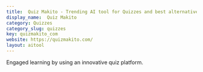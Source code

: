 ```yaml
---
title:  Quiz Makito - Trending AI tool for Quizzes and best alternatives
display_name:  Quiz Makito
category: Quizzes
category_slug: quizzes
key: quizmakito_com
website: https://quizmakito.com/
layout: aitool
---
```


Engaged learning by using an innovative quiz platform.
